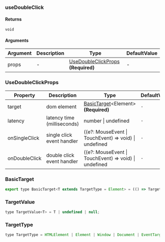 ### useDoubleClick

#### Returns
`void`

#### Arguments
|Argument|Description|Type|DefaultValue|
|---|---|---|---|
|props|-|[UseDoubleClickProps](#UseDoubleClickProps)  **(Required)**|-|

### UseDoubleClickProps

|Property|Description|Type|DefaultValue|
|---|---|---|---|
|target|dom element|[BasicTarget](#BasicTarget)&lt;Element&gt;  **(Required)**|`-`|
|latency|latency time (milliseconds)|number \| undefined |`-`|
|onSingleClick|single click event handler|((e?: MouseEvent \| TouchEvent) => void) \| undefined |`-`|
|onDoubleClick|double click event handler|((e?: MouseEvent \| TouchEvent) => void) \| undefined |`-`|

### BasicTarget

```js
export type BasicTarget<T extends TargetType = Element> = (() => TargetValue<T>) | TargetValue<T> | MutableRefObject<TargetValue<T>>;
```

### TargetValue

```js
type TargetValue<T> = T | undefined | null;
```

### TargetType

```js
type TargetType = HTMLElement | Element | Window | Document | EventTarget;
```